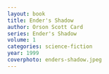 ```yaml
---
layout: book
title: Ender's Shadow
author: Orson Scott Card
series: Ender's Shadow
volume: 1
categories: science-fiction
year: 1999
coverphoto: enders-shadow.jpeg
---
```


